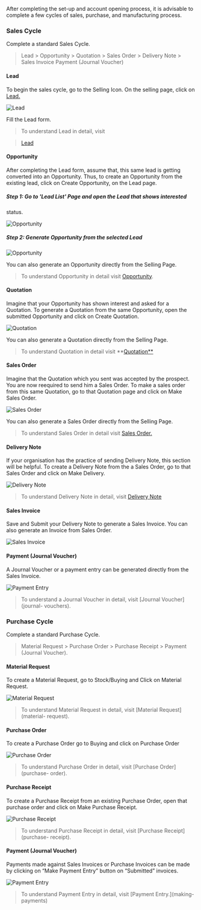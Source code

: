 After completing the set-up and account opening process, it is advisable to
complete a few cycles of sales, purchase, and manufacturing process.

### Sales Cycle

Complete a standard Sales Cycle.

> Lead > Opportunity > Quotation > Sales Order > Delivery Note > Sales Invoice
> Payment (Journal Voucher)

  

#### Lead

To begin the sales cycle, go to the Selling Icon. On the selling page, click
on [Lead.](lead)

![Lead](files/thirddaysetup-lead.png)

Fill the Lead form.

> To understand Lead in detail, visit

>

> [Lead](lead)

  

#### Opportunity

After completing the Lead form, assume that, this same lead is getting
converted into an Opportunity. Thus, to create an Opportunity from the
existing lead, click on Create Opportunity, on the Lead page.

##### Step 1: Go to 'Lead List' Page and open the Lead that shows interested
status.

![Opportunity](files/thirddaysetup-opportunity-1.png)

  

##### Step 2: Generate Opportunity from the selected Lead

![Opportunity](files/thirddaysetup-opportunity.png)

You can also generate an Opportunity directly from the Selling Page.

> To understand Opportunity in detail visit [Opportunity](opportunity).

  

#### Quotation

Imagine that your Opportunity has shown interest and asked for a Quotation. To
generate a Quotation from the same Opportunity, open the submitted Opportunity
and click on Create Quotation.

![Quotation](files/thirddaysetup-quotation.png)

You can also generate a Quotation directly from the Selling Page.

> To understand Quotation in detail visit **[Quotation**](quotation)

  

#### Sales Order

Imagine that the Quotation which you sent was accepted by the prospect. You
are now reequired to send him a Sales Order. To make a sales order from this
same Quotation, go to that Quotation page and click on Make Sales Order.

![Sales Order](files/thirddaysetup-sales-order.png)

You can also generate a Sales Order directly from the Selling Page.

> To understand Sales Order in detail visit [Sales Order.](sales-order)

  

#### Delivery Note

If your organisation has the practice of sending Delivery Note, this section
will be helpful. To create a Delivery Note from the a Sales Order, go to that
Sales Order and click on Make Delivery.

![Delivery Note](files/thirddaysetup-delivery-note.png)

> To understand Delivery Note in detail, visit [Delivery Note](delivery-note)

  

#### Sales Invoice

Save and Submit your Delivery Note to generate a Sales Invoice. You can also
generate an Invoice from Sales Order.

![Sales Invoice](files/thirddaysetup-sales-invoice.png)

  

#### Payment (Journal Voucher)

A Journal Voucher or a payment entry can be generated directly from the Sales
Invoice.

![Payment Entry](files/thirddaysetup-payment-entry.png)

> To understand a Journal Voucher in detail, visit [Journal Voucher](journal-
vouchers).

  

### Purchase Cycle

Complete a standard Purchase Cycle.

> Material Request > Purchase Order > Purchase Receipt > Payment (Journal
Voucher).

  

#### Material Request

To create a Material Request, go to Stock/Buying and Click on Material
Request.

![Material Request](files/thirddaysetup-material-request.png)

> To understand Material Request in detail, visit [Material Request](material-
request).

  

#### Purchase Order

To create a Purchase Order go to Buying and click on Purchase Order

![Purchase Order](files/thirddaysetup-purchase-order.png)

> To understand Purchase Order in detail, visit [Purchase Order](purchase-
order).

  

#### Purchase Receipt

To create a Purchase Receipt from an existing Purchase Order, open that
purchase order and click on Make Purchase Receipt.

![Purchase Receipt](files/thirddaysetup-purchase-receipt.png)  

> To understand Purchase Receipt in detail, visit [Purchase Receipt](purchase-
receipt).

  

#### Payment (Journal Voucher)

Payments made against Sales Invoices or Purchase Invoices can be made by
clicking on “Make Payment Entry” button on “Submitted” invoices.

![Payment Entry](files/thirddaysetup-payment-entry.png)  

> To understand Payment Entry in detail, visit [Payment Entry.](making-
payments)


